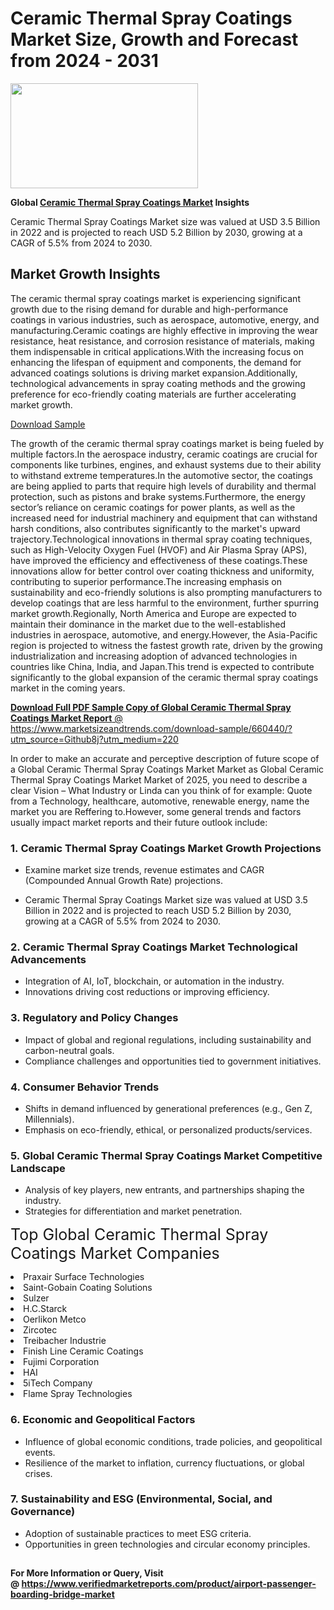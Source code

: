 <H1>Ceramic Thermal Spray Coatings Market Size, Growth and Forecast from 2024 - 2031</H1><img class="aligncenter size-medium wp-image-584254" src="https://thirdeyenews.in/wp-content/uploads/2024/09/Global-Market-Research-300x168.jpeg" alt="" width="300" height="168" /><p><strong>Global&nbsp;<a href="https://www.marketsizeandtrends.com/download-sample/660440/?utm_source=Github8j?utm_medium=220">Ceramic Thermal Spray Coatings Market</a> Insights</strong></p><p>Ceramic Thermal Spray Coatings Market size was valued at USD 3.5 Billion in 2022 and is projected to reach USD 5.2 Billion by 2030, growing at a CAGR of 5.5% from 2024 to 2030.</p><p><h2>Market Growth Insights</h2> <p>The ceramic thermal spray coatings market is experiencing significant growth due to the rising demand for durable and high-performance coatings in various industries, such as aerospace, automotive, energy, and manufacturing.Ceramic coatings are highly effective in improving the wear resistance, heat resistance, and corrosion resistance of materials, making them indispensable in critical applications.With the increasing focus on enhancing the lifespan of equipment and components, the demand for advanced coatings solutions is driving market expansion.Additionally, technological advancements in spray coating methods and the growing preference for eco-friendly coating materials are further accelerating market growth.</p> <p><a href="#">Download Sample</a></p> <p>The growth of the ceramic thermal spray coatings market is being fueled by multiple factors.In the aerospace industry, ceramic coatings are crucial for components like turbines, engines, and exhaust systems due to their ability to withstand extreme temperatures.In the automotive sector, the coatings are being applied to parts that require high levels of durability and thermal protection, such as pistons and brake systems.Furthermore, the energy sector’s reliance on ceramic coatings for power plants, as well as the increased need for industrial machinery and equipment that can withstand harsh conditions, also contributes significantly to the market's upward trajectory.Technological innovations in thermal spray coating techniques, such as High-Velocity Oxygen Fuel (HVOF) and Air Plasma Spray (APS), have improved the efficiency and effectiveness of these coatings.These innovations allow for better control over coating thickness and uniformity, contributing to superior performance.The increasing emphasis on sustainability and eco-friendly solutions is also prompting manufacturers to develop coatings that are less harmful to the environment, further spurring market growth.Regionally, North America and Europe are expected to maintain their dominance in the market due to the well-established industries in aerospace, automotive, and energy.However, the Asia-Pacific region is projected to witness the fastest growth rate, driven by the growing industrialization and increasing adoption of advanced technologies in countries like China, India, and Japan.This trend is expected to contribute significantly to the global expansion of the ceramic thermal spray coatings market in the coming years.</p> <p><a href="#"></p><p><span class=""><strong>Download Full PDF Sample Copy of Global Ceramic Thermal Spray Coatings Market Report</strong> @ <a href="https://www.marketsizeandtrends.com/download-sample/660440/?utm_source=Github8j?utm_medium=220" target="_blank">https://www.marketsizeandtrends.com/download-sample/660440/?utm_source=Github8j?utm_medium=220</a></span></p><p>In order to make an accurate and perceptive description of future scope of a Global&nbsp;Ceramic Thermal Spray Coatings Market Market as Global&nbsp;Ceramic Thermal Spray Coatings Market Market of 2025, you need to describe a clear Vision &ndash; What Industry or Linda can you think of for example: Quote from a Technology, healthcare, automotive, renewable energy, name the market you are Reffering to.However, some general trends and factors usually impact market reports and their future outlook include:</p><h3>1.&nbsp;<strong>Ceramic Thermal Spray Coatings Market Growth Projections</strong></h3><ul><li>Examine market size trends, revenue estimates and CAGR (Compounded Annual Growth Rate) projections.</li><li><p>Ceramic Thermal Spray Coatings Market size was valued at USD 3.5 Billion in 2022 and is projected to reach USD 5.2 Billion by 2030, growing at a CAGR of 5.5% from 2024 to 2030.</p></li></ul><h3>2.&nbsp;<strong>Ceramic Thermal Spray Coatings Market Technological Advancements</strong></h3><ul><li>Integration of AI, IoT, blockchain, or automation in the industry.</li><li>Innovations driving cost reductions or improving efficiency.</li></ul><h3>3.&nbsp;<strong>Regulatory and Policy Changes</strong></h3><ul><li>Impact of global and regional regulations, including sustainability and carbon-neutral goals.</li><li>Compliance challenges and opportunities tied to government initiatives.</li></ul><h3>4.&nbsp;<strong>Consumer Behavior Trends</strong></h3><ul><li>Shifts in demand influenced by generational preferences (e.g., Gen Z, Millennials).</li><li>Emphasis on eco-friendly, ethical, or personalized products/services.</li></ul><h3>5.&nbsp;<strong>Global Ceramic Thermal Spray Coatings Market Competitive Landscape</strong></h3><ul><li>Analysis of key players, new entrants, and partnerships shaping the industry.</li><li>Strategies for differentiation and market penetration.</li></ul><p data-pm-slice="1 1 []"><span style="color: inherit; font-family: inherit; font-size: 25px;">Top Global Ceramic Thermal Spray Coatings Market Companies</span></p><div class="" data-test-id=""><p><li>Praxair Surface Technologies</li><li> Saint-Gobain Coating Solutions</li><li> Sulzer</li><li> H.C.Starck</li><li> Oerlikon Metco</li><li> Zircotec</li><li> Treibacher Industrie</li><li> Finish Line Ceramic Coatings</li><li> Fujimi Corporation</li><li> HAI</li><li> 5iTech Company</li><li> Flame Spray Technologies</li></p></div><h3>6.&nbsp;<strong>Economic and Geopolitical Factors</strong></h3><ul><li>Influence of global economic conditions, trade policies, and geopolitical events.</li><li>Resilience of the market to inflation, currency fluctuations, or global crises.</li></ul><h3>7.&nbsp;<strong>Sustainability and ESG (Environmental, Social, and Governance)</strong></h3><ul><li>Adoption of sustainable practices to meet ESG criteria.</li><li>Opportunities in green technologies and circular economy principles.</li></ul><h2><strong style="font-size: 14px;">For More Information or Query, Visit @&nbsp;</strong><a style="background-color: #ffffff; font-size: 14px;" href="https://www.marketsizeandtrends.com/report/ceramic-thermal-spray-coatings-market/" target="_blank">https://www.verifiedmarketreports.com/product/airport-passenger-boarding-bridge-market</a></h2>